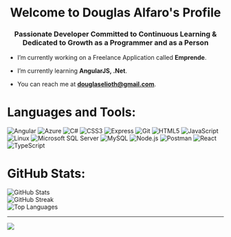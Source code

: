 <body background_color="blue">
<h1 align="center">Welcome to Douglas Alfaro's Profile</h1>
<h3 align="center">Passionate Developer Committed to Continuous Learning & Dedicated to Growth as a Programmer and as a Person</h3>

- I’m currently working on a Freelance Application called **Emprende**.

- I’m currently learning **AngularJS, .Net**.

- You can reach me at **douglaselioth@gmail.com**.

#  Languages and Tools:
![Angular](https://img.shields.io/badge/Angular-%2320232A.svg?style=for-the-badge&logo=angular&logoColor=61DAFB) ![Azure](https://img.shields.io/badge/Microsoft_Azure-%2320232A.svg?style=for-the-badge&logo=microsoft-azure&logoColor=61DAFB) ![C#](https://img.shields.io/badge/C%23-%2320232A.svg?style=for-the-badge&logo=c-sharp&logoColor=61DAFB) ![CSS3](https://img.shields.io/badge/CSS3-%2320232A.svg?style=for-the-badge&logo=css3&logoColor=61DAFB) ![Express](https://img.shields.io/badge/Express.js-%2320232A.svg?style=for-the-badge) ![Git](https://img.shields.io/badge/Git-%2320232A.svg?style=for-the-badge&logo=git&logoColor=61DAFB) ![HTML5](https://img.shields.io/badge/HTML5-%2320232A.svg?style=for-the-badge&logo=html5&logoColor=61DAFB) ![JavaScript](https://img.shields.io/badge/JavaScript-%2320232A.svg?style=for-the-badge&logo=javascript&logoColor=61DAFB) ![Linux](https://img.shields.io/badge/Linux-%2320232A.svg?style=for-the-badge&logo=linux&logoColor=61DAFB) ![Microsoft SQL Server](https://img.shields.io/badge/Microsoft_SQL_Server-%2320232A.svg?style=for-the-badge&logo=microsoft-sql-server&logoColor=61DAFB) ![MySQL](https://img.shields.io/badge/MySQL-%2320232A.svg?style=for-the-badge&logo=mysql&logoColor=61DAFB) ![Node.js](https://img.shields.io/badge/Node.js-%2320232A.svg?style=for-the-badge&logo=node.js&logoColor=61DAFB) ![Postman](https://img.shields.io/badge/Postman-%2320232A.svg?style=for-the-badge&logo=postman&logoColor=61DAFB) ![React](https://img.shields.io/badge/React-%2320232A.svg?style=for-the-badge&logo=react&logoColor=61DAFB) ![TypeScript](https://img.shields.io/badge/TypeScript-%2320232A.svg?style=for-the-badge&logo=typescript&logoColor=61DAFB)



#  GitHub Stats:
<!-- Replace `Meitchouk` with your GitHub username -->
<img src="https://github-readme-stats.vercel.app/api?username=delf-08&theme=tokyonight&hide_border=false&include_all_commits=false&count_private=false" alt="GitHub Stats" align="center"/>
<br/>
<img src="https://github-readme-streak-stats.herokuapp.com/?user=delf-08&theme=tokyonight&hide_border=false" alt="GitHub Streak" align="center"/>
<br/>
<img src="https://github-readme-stats.vercel.app/api/top-langs/?username=delf-08&theme=tokyonight&hide_border=false&include_all_commits=false&count_private=false&layout=compact" alt="Top Languages" align="center"/>

---
[![](https://visitcount.itsvg.in/api?id=delf-08&icon=0&color=0)](https://visitcount.itsvg.in)


<!-- Proudly created with GPRM ( https://gprm.itsvg.in ) -->
